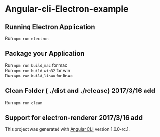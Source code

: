 # Angular-cli-Electron-example

## Running Electron Application
   Run `npm run electron`  

## Package your Application
   Run `npm run build_mac`  for mac  
   Run `npm run build_win32` for win  
   Run `npm run build_linux` for linux  

## Clean Folder ( ./dist and ./release)   2017/3/16 add
   Run `npm run clean` 
   
## Support for electron-renderer   2017/3/16 add
    
This project was generated with [Angular CLI](https://github.com/angular/angular-cli) version 1.0.0-rc.1.

